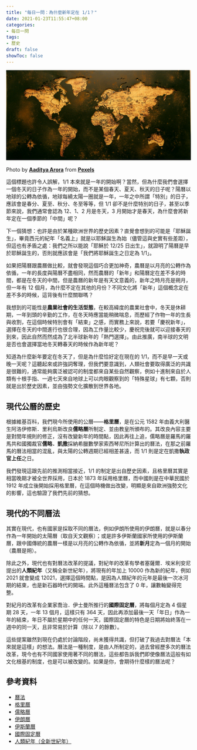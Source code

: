```yaml
---
title: "每日一問：為什麼新年定在 1/1？"
date: 2021-01-23T11:55:47+08:00
categories:
- 每日一問
tags:
- 歷史
draft: false
showToc: false
---
```


![](./cover.jpg)

Photo by **[Aaditya Arora](https://www.pexels.com/@aaditya-arora-188236?utm_content=attributionCopyText&utm_medium=referral&utm_source=pexels)** from **[Pexels](https://www.pexels.com/photo/world-map-illustration-592753/?utm_content=attributionCopyText&utm_medium=referral&utm_source=pexels)**

這個標題也許令人誤解，1/1 本來就是一年的開始啊？當然，但為什麼我們會選擇一個冬天的日子作為一年的開始，而不是某個春天、夏天、秋天的日子呢？陽曆以地球的公轉為依循，地球每繞太陽一圈就是一年，一年之中所謂「特別」的日子，應該會是春分、夏至、秋分、冬至等等，但 1/1 卻不是什麼特別的日子，甚至以季節來說，我們通常會認為 12、1、2 月是冬天，3 月開始才是春天，為什麼會將新年定在一個季節的「中間」呢？

下一個猜想：也許是由於某種歐洲世界的歷史因素？直覺會想到的可能是「耶穌誕生」，畢竟西元的紀年「名義上」就是以耶穌誕生為始（儘管這與史實有些差距），但這也有矛盾之處：我們之所以能說「耶穌於 12/25 日出生」，就證明了陽曆是早於耶穌誕生的，否則就應該會是「我們將耶穌誕生之日定為 1/1」。

如果把陽曆跟農曆做比較，就會發現這個巧合更加神奇，農曆是以月亮的公轉作為依循，一年的長度與陽曆不盡相同，然而農曆的「新年」和陽曆定在差不多的時間，都是在冬天的中間，但是農曆的新年是有天文意義的，新年之時月亮是朔月，但一年有 12 個月，為什麼不定在其他的月份？不同文化將「新年」這個概念定在差不多的時候，這背後有什麼關聯嗎？

我想到的可能性是**農業社會的生活型態**，在較高緯度的農業社會中，冬天是休耕期，一年到頭的辛勤的工作，在冬天時應當能稍微喘息，而歷經了作物一年的生長與收割，在這個時候特別會有「結束」之感，而實務上來說，若要「慶祝新年」，選擇在冬天的中間進行也很合理，因為工作量比較少，慶祝完後就可以迎接春天的到來，因此自然而然成為了北半球新年的「熱門選擇」。由此推廣，南半球的文明是否也會選擇當地冬天轉春天的時候作為新年呢？

知道為什麼新年要定在冬天了，但是為什麼恰好定在現在的 1/1，而不是早一天或晚一天呢？這聽起來或許強詞奪理，但我們要意識到，人類社會要取得廣泛的共識是很難的，通常能夠廣泛被認可的制度都來自某些自然觀察，例如十進制來自於人類有十根手指、一週七天來自地球上可以肉眼觀察到的「特殊星球」有七顆，否則就是出於歷史因素，並由強勢文化擴散到世界各地。

## 現代公曆的歷史

根據維基百科，我們現今所使用的公曆——**格里曆**，是在公元 1582 年由義大利醫生阿洛伊修斯．里利烏斯改良**儒略曆**所制定、並由教皇所頒布的。其改良內容主要是對閏年規則的修正，沒有改變新年的時間點，因此再往上追，儒略曆是羅馬的羅馬共和國獨裁官**儒略．凱撒**採納希臘數學家索西琴尼所計算出的曆法，在那之前羅馬的曆法相當的混亂，與太陽的公轉週期已經相差甚遠，而 1/1 則是定在凱撒**執政官上任**之日。

我們發現這跟先前的推測相當接近，1/1 的制定是出自歷史因素，且格里曆其實是相當晚期才被全世界採用，日本於 1873 年採用格里曆，而中國則是在中華民國於 1912 年成立後開始採用格里曆，在這個時機做出改變，明顯是來自歐洲強勢文化的影響，這也驗證了我們先前的猜想。

## 現代的不同曆法

其實在現代，也有國家是採取不同的曆法，例如伊朗所使用的伊朗曆，就是以春分作為一年開始的太陽曆（取自天文觀察）；或是許多伊斯蘭國家所使用的伊斯蘭曆，跟中國傳統的農曆一樣是以月亮的公轉作為依循，並將**新月**定為一個月的開始（農曆是朔）。

除此之外，現代也有對曆法改革的提議，對紀年的改革有學者塞薩爾．埃米利安尼提出的**人類紀年**（又稱全新世紀年），將現有的年加上 10000 作為新的紀年，例如 2021 就會變成 12021，選擇這個時間點，是因為人類紀年的元年是最後一次冰河期的結束，也是新石器時代的開端。此外這種曆法包含了 0 年，讓數軸變得完整。

對紀月的改革有企業家喬治．伊士曼所推行的**國際固定曆**，將每個月定為 4 個星期 28 天，一年 13 個月，這樣只有 364 天，因此再添加最後一天「年日」作為一年的結束，年日不屬於星期中的任何一天，國際固定曆的特色是日期將始終落在一週中的同一天，且非常易於計算（除以 7 的餘數）。 

這些提案雖然到現在仍處於討論階段，尚未獲得共識，但打破了我過去對曆法「本來就是這樣」的想法。曆法是一種制度，是由人所制定的，過去曾經歷多次的曆法改革，現今也有不同國家使用著不同的曆法，這些都告訴我們即使像曆法這般有如文化根基的制度，也是可以被改變的。如果是你，會期待什麼樣的曆法呢？

## 參考資料

- [曆法](https://zh.wikipedia.org/wiki/历法)
- [格里曆](https://zh.wikipedia.org/wiki/格里曆)
- [儒略曆](https://zh.wikipedia.org/wiki/%E5%84%92%E7%95%A5%E6%9B%86)
- [伊朗曆](https://zh.wikipedia.org/wiki/%E4%BC%8A%E6%9C%97%E6%9B%86)
- [伊斯蘭曆](https://zh.wikipedia.org/wiki/%E4%BC%8A%E6%96%AF%E5%85%B0%E5%8E%86)
- [國際固定曆](https://zh.wikipedia.org/wiki/%E5%9C%8B%E9%9A%9B%E5%9B%BA%E5%AE%9A%E6%9B%86)
- [人類紀年（全新世紀年）](https://zh.wikipedia.org/wiki/%E5%85%A8%E6%96%B0%E4%B8%96%E7%B4%80%E5%B9%B4)